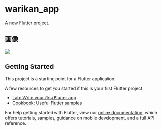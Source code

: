 # warikan_app

A new Flutter project.

## 画像

<img src="https://user-images.githubusercontent.com/92189386/157013570-86f0c14b-b283-4393-afcd-a69fb6521a42.png" width=“300”>

## Getting Started

This project is a starting point for a Flutter application.

A few resources to get you started if this is your first Flutter project:

- [Lab: Write your first Flutter app](https://flutter.dev/docs/get-started/codelab)
- [Cookbook: Useful Flutter samples](https://flutter.dev/docs/cookbook)

For help getting started with Flutter, view our
[online documentation](https://flutter.dev/docs), which offers tutorials,
samples, guidance on mobile development, and a full API reference.
